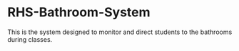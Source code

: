 # RHS-Bathroom-System

This is the system designed to monitor and direct students to the bathrooms during classes.
